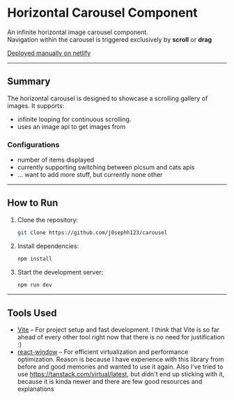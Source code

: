 # Horizontal Carousel Component

An infinite horizontal image carousel component.  
Navigation within the carousel is triggered exclusively by **scroll** or **drag**

[Deployed manually on netlify](https://amazing-cactus-9a82da.netlify.app/)

---

## Summary

The horizontal carousel is designed to showcase a scrolling gallery of images. It supports:

- infinite looping for continuous scrolling.
- uses an image api to get images from

### Configurations

- number of items displayed
- currently supporting switching between picsum and cats apis
- ... want to add more stuff, but currently none other

---

## How to Run

1. Clone the repository:
   ```bash
   git clone https://github.com/j0sephh123/carousel
   ```
2. Install dependencies:
   ```bash
   npm install
   ```
3. Start the development server:
   ```bash
   npm run dev
   ```

---

## Tools Used

- [Vite](https://vite.dev/) – For project setup and fast development. I think that Vite is so far ahead of every other tool right now that there is no need for justification :)
- [react-window](https://react-window.vercel.app/#/examples/list/fixed-size) – For efficient virtualization and performance optimization. Reason is because I have experience with this library from before and good memories and wanted to use it again. Also I've tried to use https://tanstack.com/virtual/latest, but didn't end up sticking with it, because it is kinda newer and there are few good resources and explanations
